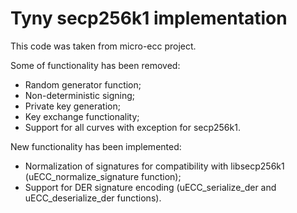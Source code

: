 # Tyny secp256k1 implementation

This code was taken from micro-ecc project.

Some of functionality has been removed:

* Random generator function;
* Non-deterministic signing;
* Private key generation;
* Key exchange functionality;
* Support for all curves with exception for secp256k1.

New functionality has been implemented:

* Normalization of signatures for compatibility with libsecp256k1 (uECC_normalize_signature function);
* Support for DER signature encoding (uECC_serialize_der and uECC_deserialize_der functions).
